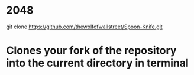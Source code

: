 2048
====
git clone https://github.com/thewolfofwallstreet/Spoon-Knife.git
# Clones your fork of the repository into the current directory in terminal
